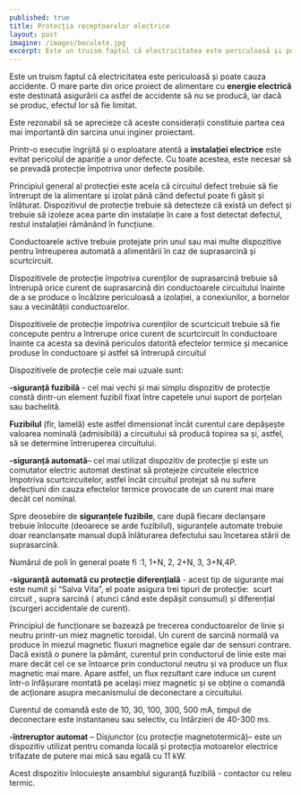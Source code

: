 ```yaml
---
published: true
title: Protecția receptoarelor electrice
layout: post
imagine: /images/beculete.jpg
excerpt: Este un truism faptul că electricitatea este periculoasă și poate cauza accidente. Dispozitivele de protecție sunt destinate asigură ca astfel de accidente să nu se producă, iar dacă se produc, efectul lor să fie limitat.
---
```



Este un truism faptul că electricitatea este periculoasă și poate cauza accidente. O mare parte din orice proiect de alimentare cu **energie electrică** este destinată asigurării ca astfel de accidente să nu se producă, iar dacă se produc, efectul lor să fie limitat.

Este rezonabil să se aprecieze că aceste considerații constituie partea cea mai importantă din sarcina unui inginer proiectant.

Printr-o execuție îngrijită și o exploatare atentă a **instalației electrice** este evitat pericolul de apariție a unor defecte. Cu toate acestea, este necesar să se prevadă protecție împotriva unor defecte posibile.

Principiul general al protecției este acela că circuitul defect trebuie să fie întrerupt de la alimentare și izolat până când defectul poate fi găsit și înlăturat. Dispozitivul de protecție trebuie să detecteze că există un defect și trebuie să izoleze acea parte din instalație în care a fost detectat defectul, restul instalației rămânând în funcțiune.

Conductoarele active trebuie protejate prin unul sau mai multe dispozitive pentru întreuperea automată a alimentării în caz de suprasarcină și scurtcircuit.

Dispozitivele de protecție împotriva curenților de suprasarcină trebuie să întrerupă orice curent de suprasarcină din conductoarele circuitului înainte de a se produce o încălzire periculoasă a izolației, a conexiunilor, a bornelor sau a vecinătății conductoarelor.

Dispozitivele de protecție împotriva curenților de scurtcicuit trebuie să fie concepute pentru a întrerupe orice curent de scurtcircuit în conductoare înainte ca acesta sa devină periculos datorită efectelor termice și mecanice produse în conductoare și astfel să întrerupă circuitul

Dispozitivele de protecție cele mai uzuale sunt:

**-siguranță fuzibilă** - cel mai vechi și mai simplu dispozitiv de protecție constă dintr-un element fuzibil fixat între capetele unui suport de porțelan sau bachelită. 

**Fuzibilul** (fir, lamelă) este astfel dimensionat încât curentul care depășește valoarea nominală (admisibilă) a circuitului să producă topirea sa și, astfel, să se determine întreruperea circuitului.

**-siguranță automată**– cel mai utilizat dispozitiv de protecție și este un comutator electric automat destinat să protejeze circuitele electrice împotriva scurtcircuitelor, astfel încât circuitul protejat să nu sufere defecțiuni din cauza efectelor termice provocate de un curent mai mare decât cel nominal.

Spre deosebire de **siguranțele fuzibile**, care după fiecare declanșare trebuie înlocuite (deoarece se arde fuzibilul), siguranțele automate trebuie doar reanclanșate manual după înlăturarea defectului sau încetarea stării de suprasarcină.

Numărul de poli în general poate fi :1, 1+N, 2, 2+N, 3, 3+N,4P.

**-siguranță automată cu protecție diferențială** - acest tip de siguranțe mai este numit și “Salva Vita”, el poate asigura trei tipuri de protecție:  scurt circuit , supra sarcină ( atunci când este depășit consumul) și diferențial (scurgeri accidentale de curent). 

Principiul de funcționare se bazează pe trecerea conductoarelor de linie și neutru printr-un miez magnetic toroidal. Un curent de sarcină normală va produce în miezul magnetic fluxuri magnetice egale dar de sensuri contrare. Dacă există o punere la pământ, curentul prin conductorul de linie este mai mare decât cel ce se întoarce prin conductorul neutru și va produce un flux magnetic mai mare. Apare astfel, un flux rezultant care induce un curent într-o înfășurare montată pe același miez magnetic și se obține o comandă de acționare asupra mecanismului de deconectare a circuitului.

Curentul de comandă este de 10, 30, 100, 300, 500 mA, timpul de deconectare este instantaneu sau selectiv, cu întârzieri de 40-300 ms.

**-întreruptor automat** – Disjunctor (cu protecție magnetotermică)– este un dispozitiv utilizat pentru comanda locală și protecția motoarelor electrice trifazate de putere mai mică sau egală cu 11 kW.

Acest dispozitiv înlocuiește ansamblul siguranță fuzibilă - contactor cu releu termic.